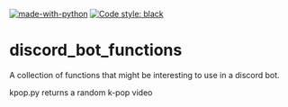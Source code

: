 [![made-with-python](https://img.shields.io/badge/Made%20with-Python-1f425f.svg)](https://www.python.org/) [![Code style: black](https://img.shields.io/badge/code%20style-black-000000.svg)](https://github.com/psf/black)
# discord_bot_functions
A collection of functions that might be interesting to use in a discord bot.

kpop.py returns a random k-pop video
